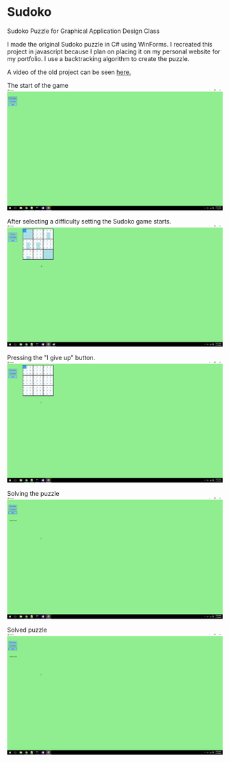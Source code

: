 # Sudoko
Sudoko Puzzle for Graphical Application Design Class

I made the original Sudoko puzzle in C# using WinForms. I recreated this project in javascript because I plan on placing it on my personal website for my portfolio. I use a backtracking algorithm to create the puzzle.

A video of the old project can be seen [here.](https://www.youtube.com/watch?v=5hUSE0_69rw)

The start of the game
![Start Menu](https://github.com/hcombs/Sudoko/blob/master/images/1.png?raw=true "Start Menu")

After selecting a difficulty setting the Sudoko game starts.
![Start game](https://github.com/hcombs/Sudoko/blob/master/images/3.png?raw=true "Start Game")

Pressing the "I give up" button. 
![Give Up](https://github.com/hcombs/Sudoko/blob/master/images/4.png?raw=true "Give Up")

Solving the puzzle
![progress](https://github.com/hcombs/Sudoko/blob/master/images/5.png?raw=true "progress")

Solved puzzle
![Solved](https://github.com/hcombs/Sudoko/blob/master/images/5.png?raw=true "Solved")







